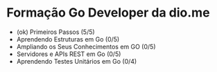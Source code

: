 # Formação Go Developer da dio.me
- (ok) Primeiros Passos (5/5)
- Aprendendo Estruturas em Go (0/5)
- Ampliando os Seus Conhecimentos em GO (0/5)
- Servidores e APIs REST em Go (0/5)
- Aprendendo Testes Unitários em Go (0/4)
